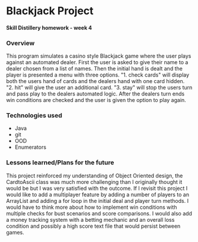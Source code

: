 # Blackjack Project
#### Skill Distillery homework - week 4

### Overview
This program simulates a casino style Blackjack game where the user plays against an automated dealer.
First the user is asked to give their name to a dealer chosen from a list of names. Then the initial hand is dealt and the player is presented a menu with three options. "1. check cards" will display both the users hand of cards and the dealers hand with one card hidden. "2. hit" will give the user an additional card. "3. stay" will stop the users turn and pass play to the dealers automated logic. After the dealers turn ends win conditions are checked and the user is given the option to play again.

### Technologies used
* Java
* git
* OOD
* Enumerators

### Lessons learned/Plans for the future
This project reinforced my understanding of Object Oriented design, the CardtoAscii class was much more challenging than I originally thought it would be but I was very satisfied with the outcome.
If I revisit this project I would like to add a multiplayer feature by adding a number of players to an ArrayList and adding a for loop in the initial deal and player turn methods. I would have to think more about how to implement win conditions with multiple checks for bust scenarios and score comparisons. I would also add a money tracking system with a betting mechanic and an overall loss condition and possibly a high score text file that would persist between games.